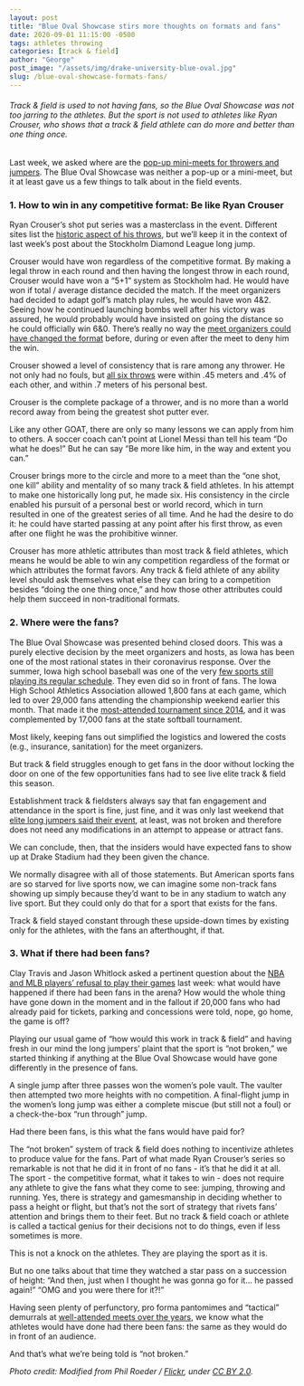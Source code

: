 ```yaml
---
layout: post
title: "Blue Oval Showcase stirs more thoughts on formats and fans"
date: 2020-09-01 11:15:00 -0500
tags: athletes throwing
categories: [track & field]
author: "George"
post_image: "/assets/img/drake-university-blue-oval.jpg"
slug: /blue-oval-showcase-formats-fans/
---
```

<h6>Track & field is used to not having fans, so the Blue Oval Showcase was not too jarring to the athletes. But the sport is not used to athletes like Ryan Crouser, who shows that a track & field athlete can do more and better than one thing once.</h6>

Last week, we asked where are the [pop-up mini-meets for throwers and jumpers](https://nalathletics.com/blog/2020/08/24/where-pop-up-meets-jumpers-throwers). The Blue Oval Showcase was neither a pop-up or a mini-meet, but it at least gave us a few things to talk about in the field events.

### 1. How to win in any competitive format: Be like Ryan Crouser

Ryan Crouser’s shot put series was a masterclass in the event. Different sites list the [historic aspect of his throws](http://www.thesportsexaminer.com/highlights-crouser-explodes-to-22-72-m-74-6-1-2-in-des-moines-tour-de-france-starts-with-wins-by-kristoff-and-alaphilippe/), but we’ll keep it in the context of last week’s post about the Stockholm Diamond League long jump. 

Crouser would have won regardless of the competitive format. By making a legal throw in each round and then having the longest throw in each round, Crouser would have won a “5+1” system as Stockholm had. He would have won if total / average distance decided the match. If the meet organizers had decided to adapt golf’s match play rules, he would have won 4&2. Seeing how he continued launching bombs well after his victory was assured, he would probably would have insisted on going the distance so he could officially win 6&0. There’s really no way the [meet organizers could have changed the format](https://nalathletics.com/blog/2020/08/27/lessons-long-jumpers-stockholm-golf-tennis) before, during or even after the meet to deny him the win.

Crouser showed a level of consistency that is rare among any thrower. He not only had no fouls, but [all six throws](https://live.pttiming.com/?mid=2011) were within .45 meters and .4% of each other, and within .7 meters of his personal best.

Crouser is the complete package of a thrower, and is no more than a world record away from being the greatest shot putter ever. 

Like any other GOAT, there are only so many lessons we can apply from him to others. A soccer coach can’t point at Lionel Messi than tell his team “Do what he does!” But he can say “Be more like him, in the way and extent you can.”

Crouser brings more to the circle and more to a meet than the “one shot, one kill” ability and mentality of so many track & field athletes. In his attempt to make one historically long put, he made six. His consistency in the circle enabled his pursuit of a personal best or world record, which in turn resulted in one of the greatest series of all time. And he had the desire to do it: he could have started passing at any point after his first throw, as even after one flight he was the prohibitive winner.

Crouser has more athletic attributes than most track & field athletes, which means he would be able to win any competition regardless of the format or which attributes the format favors. Any track & field athlete of any ability level should ask themselves what else they can bring to a competition besides “doing the one thing once,” and how those other attributes could help them succeed in non-traditional formats.

### 2. Where were the fans?

The Blue Oval Showcase was presented behind closed doors. This was a purely elective decision by the meet organizers and hosts, as Iowa has been one of the most rational states in their coronavirus response. Over the summer, Iowa high school baseball was one of the very [few sports still playing its regular schedule](https://www.iahsaa.org/baseball-2020-ticket-update/). They even did so in front of fans. The Iowa High School Athletics Association allowed 1,800 fans at each game, which led to over 29,000 fans attending the championship weekend earlier this month. That made it the [most-attended tournament since 2014](https://twitter.com/iahsbb/status/1290044792873811970), and it was complemented by 17,000 fans at the state softball tournament.

Most likely, keeping fans out simplified the logistics and lowered the costs (e.g., insurance, sanitation) for the meet organizers. 

But track & field struggles enough to get fans in the door without locking the door on one of the few opportunities fans had to see live elite track & field this season. 

Establishment track & fieldsters always say that fan engagement and attendance in the sport is fine, just fine, and it was only last weekend that [elite long jumpers said their event](https://nalathletics.com/blog/2020/08/27/lessons-long-jumpers-stockholm-golf-tennis), at least, was not broken and therefore does not need any modifications in an attempt to appease or attract fans.

We can conclude, then, that the insiders would have expected fans to show up at Drake Stadium had they been given the chance. 

We normally disagree with all of those statements. But American sports fans are so starved for live sports now, we can imagine some non-track fans showing up simply because they’d want to be in any stadium to watch any live sport. But they could only do that for a sport that exists for the fans. 

Track & field stayed constant through these upside-down times by existing only for the athletes, with the fans an afterthought, if that.

### 3. What if there had been fans?

Clay Travis and Jason Whitlock asked a pertinent question about the [NBA and MLB players’ refusal to play their games](https://www.outkick.com/outkick-podcasts/) last week: what would have happened if there had been fans in the arena? How would the whole thing have gone down in the moment and in the fallout if 20,000 fans who had already paid for tickets, parking and concessions were told, nope, go home, the game is off?

Playing our usual game of “how would this work in track & field” and having fresh in our mind the long jumpers’ plaint that the sport is “not broken,” we started thinking if anything at the Blue Oval Showcase would have gone differently in the presence of fans. 

A single jump after three passes won the women’s pole vault. The vaulter then attempted two more heights with no competition. A final-flight jump in the women’s long jump was either a complete miscue (but still not a foul) or a check-the-box “run through” jump. 

Had there been fans, is this what the fans would have paid for?

The “not broken” system of track & field does nothing to incentivize athletes to produce value for the fans. Part of what made Ryan Crouser’s series so remarkable is not that he did it in front of no fans - it’s that he did it at all. The sport - the competitive format, what it takes to win - does not require any athlete to give the fans what they come to see: jumping, throwing and running. Yes, there is strategy and gamesmanship in deciding whether to pass a height or flight, but that’s not the sort of strategy that rivets fans’ attention and brings them to their feet. But no track & field coach or athlete is called a tactical genius for their decisions not to do things, even if less sometimes is more. 

This is not a knock on the athletes. They are playing the sport as it is. 

But no one talks about that time they watched a star pass on a succession of height: “And then, just when I thought he was gonna go for it... he passed again!” “OMG and you were there for it?!” 

Having seen plenty of perfunctory, pro forma pantomimes and “tactical” demurrals at [well-attended meets over the years](https://nalathletics.com/blog/2020/08/03/finding-professional-track-and-field-athletes), we know what the athletes would have done had there been fans: the same as they would do in front of an audience.

And that’s what we’re being told is “not broken.”

<em>Photo credit: Modified from Phil Roeder / [Flickr](https://flic.kr/p/9TCvts), under [CC BY 2.0](https://creativecommons.org/licenses/by/2.0/).</em>
